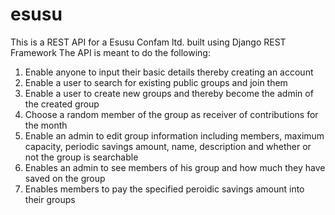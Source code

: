 # esusu

This is a REST API for a Esusu Confam ltd. built using Django REST Framework
The API is meant to do the following:
1. Enable anyone to input their basic details thereby creating an account
2. Enable a user to search for existing public groups and join them
3. Enable a user to create new groups and thereby become the admin  of the created group
4. Choose a random member of the group as receiver of contributions for the month
5. Enable an admin to edit group information including members, maximum capacity, periodic savings amount, name, description and whether or not the group is searchable
6. Enables an admin to see members of his group and how much they have saved on the group
7. Enables members to pay the specified peroidic savings amount into their groups
